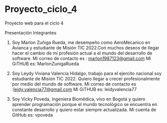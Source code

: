 # Proyecto_ciclo_4
Proyecto web para  el ciclo 4

Presentación Integrantes 

1) Soy Marlon Zuñiga Rueda, me desempeño como AeroMecanico en Avianca y estudiante de Misión TIC 2022.Con muchos deseos de llegar hacer el cambio de mi profesión actual a el mundo del desarrollo de software. 
Mi correo de contacto es : marlon1987123@gmail.com
Mi GiTHUB es: MarlonZunigaRueda

2) Soy Leydy Viviana Valencia Hidalgo, trabajo para el ejercito nacional soy  estudiante de Misión TIC 2022. Quiero llegar a crecer profesionalmente por medio del mundo de software.
Mi correo de contacto es :leidy.valencia77@gmail.com
Mi GiTHUB es: leidyvalencia77

3) Soy Vicky Poveda, Ingeniera Biomédica, vivo en Bogotá y quiero aprender programación porque  el mundo tecnológico se encuentra en constante desarrollo y quiero estar siempre actualizada.
Mi cuenta de GitHub es: vpoveda
